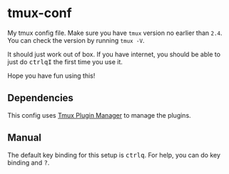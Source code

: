 # tmux-conf
My tmux config file. Make sure you have `tmux` version no earlier than `2.4`.
You can check the version by running `tmux -V`.

It should just work out of box.  If you have internet, you should be able to
just do <kbd>ctrl</kbd><kbd>q</kbd><kbd>I</kbd> the first time you use it.

Hope you have fun using this!

## Dependencies
This config uses [Tmux Plugin Manager](https://github.com/tmux-plugins/tpm) to manage
the plugins.

## Manual
The default key binding for this setup is <kbd>ctrl</kbd><kbd>q</kbd>. For
help, you can do key binding and <kbd>?</kbd>.
